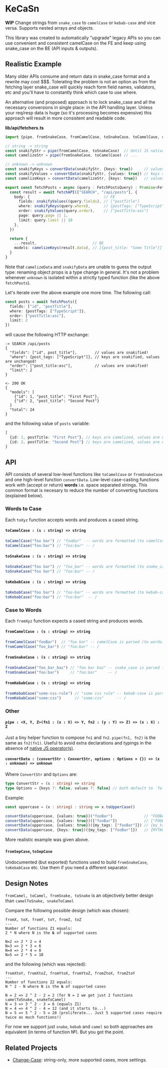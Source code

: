 # KeCaSn

**WIP** Change strings from `snake_case` to `camelCase` or `kebab-case` and vice versa. 
Supports nested arrays and objects.

This library was created to automatically "upgrade" legacy APIs so you can use convenient and consistent
camelCase on the FE and keep using snake_case on the BE (API inputs & outputs).

## Realistic Example

Many older APIs consume and return data in snake_case format and a rewrite may cost $$$.
Tolerating the problem is not an option as from the fetching layer snake_case will quickly 
reach form field names, validators, etc and you'll have to constantly think which case to use where.

An alternative (and proposed) approach is to lock snake_case and all the necessary conversions in single
place: in the API handling layer.  Unless your req/resp data is huge (so it's processing becomes expensive) 
this approach will result in more consistent and readable code. 

**lib/api/fetchers.ts**

```ts
import {pipe, fromSnakeCase, fromCamelCase, toSnakeCase, toCamelCase, convertData} from "kecasn"

// string -> string
const snakifyStr = pipe(fromCamelCase, toSnakeCase)  // Until JS natively supports `|>` pipeline operator
const camelizeStr = pipe(fromSnakeCase, toCamelCase) // ...

// unknown -> unknown
const snakifyKeys = convertData(snakifyStr, {keys: true})     // values are not converted 
const snakifyValues = convertData(snakifyStr, {values: true}) // keys are not converted
const camelizeKeys = convertData(camelizeStr, {keys: true})   // values are not converted 

export const fetchPosts = async (query : FetchPostsQuery) : Promise<FetchPostsResult> => {
  const result = await fetchAPI(["SEARCH", "/api/posts"], {
    body: {                                 // FE                         -> BE 
      fields: snakifyValues((query.fields), // ["postTitle"]              -> ["post_title"]
      where: snakifyKeys(query.where),      // {postTags: ["TypeScript"]} -> {post_tags: ["TypeScript"]}
      order: snakifyValues(query.order),    // ["postTitle:asc"]          -> ["post_title:asc"]
      page: query.page || 1, 
      limit: query.limit || 10
    },
  })

  return {
    ...result,                         // BE                           -> FE 
    models: camelizeKeys(result.data), // [{post_title: "Some Title"}] -> [{postTitle: "Some Title"}]
  }
}
```

Note that `camelizeData` and `snakifyData` are unable to guess the output type: renaming object props
is a type change in general. It's not a problem whenever `unknown` is isolated within a strictly typed
function (like the above `fetchPosts`).

Let's iterate over the above example one more time. The following call: 

```ts
const posts = await fetchPosts({
  fields: ["id", "postTitle"], 
  where: {postTags: ["TypeScript"]}, 
  order: ["postTitle:asc"],
  limit: 2
})
```

will cause the following HTTP exchange: 

```
-> SEARCH /api/posts
{
  "fields": ["id", post_title"],        // values are snakified!
  "where": {post_tags: ["TypeScript"]}, // keys are snakified, values are unchanged!
  "order": ["post_title:asc"],          // values are snakified!
  "limit": 2  
}

<- 200 OK
{
  "models": [
    {"id": 1, "post_title": "First Post"}, 
    {"id": 2, "post_title": "Second Post"}
  ]
  "total": 24
}
```

and the following value of `posts` variable:

```ts
[
  {id: 1, postTitle: "First Post"}, // keys are camelized, values are unchanged!
  {id: 2, postTitle: "Second Post"} // keys are camelized, values are unchanged!
]
```

## API

API consists of several low-level functions like `toCamelCase` or `fromSnakeCase` and one high-level function `convertData`.
Low-level case-casting functions work with (accept or return) **words** i.e. space separated strings. 
This common format is necesary to reduce the number of converting functions (explained below).

### Words to Case

Each `toXyz` function accepts words and produces a cased string.

#### `toCamelCase : (s : string) => string`

```ts
toCamelCase("foo bar") // "fooBar"  -- words are formatted (to camelCase)
toCamelCase("foo:bar") // "foo:bar" -- /
```

#### `toSnakeCase : (s : string) => string`

```ts
toSnakeCase("foo bar") // "foo_bar" -- words are formatted (to snake_case)
toSnakeCase("foo bar") // "foo:bar" -- /
```

#### `toKebabCase : (s : string) => string`

```ts
toKebabCase("foo bar") // "foo-bar" -- words are formatted (to kebab-case)
toKebabCase("foo:bar") // "foo:bar"  -- /
```

### Case to Words

Each `fromXyz` function expects a cased string and produces words.

#### `fromCamelCase : (s : string) => string`

```ts
fromCamelCase("fooBar")  // "foo bar" -- camelCase is parsed (to words)
fromCamelCase("foo_bar") // "foo:bar" -- /
```

#### `fromSnakeCase : (s : string) => string`

```ts
fromSnakeCase("foo_bar_baz") // "foo bar baz" -- snake_case is parsed (to words)
fromSnakeCase("foo:bar")     // "foo:bar"     -- /
```

#### `fromKebabCase : (s : string) => string`

```ts
fromKebabCase("some-css-rule") // "some css rule" -- kebab-case is parsed (to words)
fromKebabCase("some:css")      // "some:css"      -- /
```

### Other

#### `pipe : <X, Y, Z>(fn1 : (x : X) => Y, fn2 : (y : Y) => Z) => (x : X) : Z`

Just a tiny helper function to compose `fn1` and `fn2`. `pipe(fn1, fn2)` is the same as `fn2(fn1)`.
Useful to avoid extra declarations and typings in the absence of [native JS operator(s)](https://github.com/tc39/proposal-pipeline-operator).

#### `convertData : (convertStr : ConvertStr, options : Options = {}) => (x : unknown) => unknown`

Where `ConvertStr` and `Options` are:

```ts
type ConvertStr = (s : string) => string
type Options = {keys ?: false, values ?: false} // both default to `false`
```

Example:

```ts
const uppercase = (x : string) : string => x.toUpperCase()

convertData(uppercase, {values: true})("fooBar")              // "FOOBAR"
convertData(uppercase, {values: true})(["fooBar"])            // ["FOOBAR"]
convertData(uppercase, {values: true})({my_tags: ["fooBar"]}) // {my_tags: ["FOOBAR"]}
convertData(uppercase, {keys: true})({my_tags: ["fooBar"]})   // {MYTAGS: ["fooBar"]}
```

More realistic example was given above.

#### `fromSepCase`, `toSepCase`

Undocumented (but exported) functions used to build `fromSnakeCase`, `toKebabCase` etc.
Use them if you need a different separator.

## Design Notes

`fromCamel, toCamel, fromSnake, toSnake` is an objectively better design than `camelToSnake, snakeToCamel`

Compare the following possible design (which was chosen):

```
fromX, toX, fromY, toY, fromZ, toZ 
---
Number of functions Z1 equals:
2 * N where N is the № of supported cases

N=2 => 2 * 2 = 4
N=3 => 2 * 3 = 6 
N=4 => 2 * 4 = 8 
N=5 => 2 * 5 = 10 
```

and the following (which was rejected):

```
fromXtoY, fromXtoZ, fromYtoX, fromYtoZ, fromZtoX, fromZtoY 
---
Number of functions Z2 equals:
N ^ 2 - N where N is the № of supported cases

N = 2 => 2 ^ 2 - 2 = 2 (for N = 2 we get just 2 functions camelToSnake, snakeToCamel) 
N = 3 => 3 ^ 2 - 3 = 6 (equals Z1)
N = 4 => 4 ^ 2 - 4 = 12 (and it starts to...)
N = 5 => 5 ^ 2 - 5 = 20 (proliferate... Just 5 supported cases require twice as much functions!)
```

For now we support just `snake`, `kebab` and `camel` so both approaches are equivalent (in terms
of function №). But you got the point.

## Related Projects

- [Change-Case](https://github.com/blakeembrey/change-case): string-only, more supported cases, more settings.
